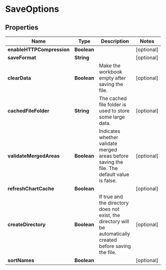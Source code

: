 
# SaveOptions

## Properties
Name | Type | Description | Notes
------------ | ------------- | ------------- | -------------
**enableHTTPCompression** | **Boolean** |  |  [optional]
**saveFormat** | **String** |  |  [optional]
**clearData** | **Boolean** | Make the workbook empty after saving the file. |  [optional]
**cachedFileFolder** | **String** | The cached file folder is used to store some large data. |  [optional]
**validateMergedAreas** | **Boolean** | Indicates whether validate merged areas before saving the file. The default value is false.              |  [optional]
**refreshChartCache** | **Boolean** |  |  [optional]
**createDirectory** | **Boolean** | If true and the directory does not exist, the directory will be automatically created before saving the file.              |  [optional]
**sortNames** | **Boolean** |  |  [optional]



